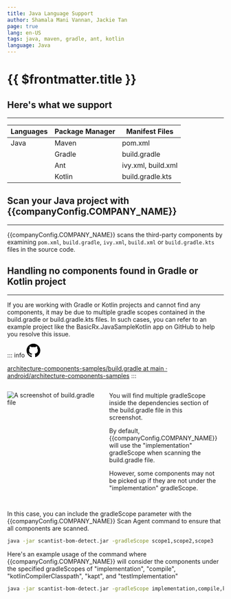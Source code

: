```yaml
---
title: Java Language Support
author: Shamala Mani Vannan, Jackie Tan
page: true
lang: en-US
tags: java, maven, gradle, ant, kotlin
language: Java
---
```


<script setup>
import LanguageHeader from './components/LanguageHeader.vue'
import { companyConfig } from '../../../config/companyConfig.js'
</script>

<ClientOnly>

# {{ $frontmatter.title }}

<LanguageHeader :language="$frontmatter.language"/>

## Here's what we support

<hr class="thick" />

| Languages | Package Manager | Manifest Files     |
| --------- | --------------- | ------------------ |
| Java      | Maven           | pom.xml            |
|           | Gradle          | build.gradle       |
|           | Ant             | ivy.xml, build.xml |
|           | Kotlin          | build.gradle.kts   |

## Scan your Java project with {{companyConfig.COMPANY_NAME}}

<hr class="thick" />

{{companyConfig.COMPANY_NAME}} scans the third-party components by examining `pom.xml`, `build.gradle`, `ivy.xml`, `build.xml` or `build.gradle.kts` files in the source code.

<!--@include: ../../parts/maximize-results.md-->

## Handling no components found in Gradle or Kotlin project

<hr class="thick" />

If you are working with Gradle or Kotlin projects and cannot find any components, it may be due to multiple gradle scopes contained in the build.gradle or build.gradle.kts files. In such cases, you can refer to an example project like the BasicRx.JavaSampleKotlin app on GitHub to help you resolve this issue.

::: info <svg height="32" aria-hidden="true" viewBox="0 0 16 16" width="32"><path d="M8 0c4.42 0 8 3.58 8 8a8.013 8.013 0 0 1-5.45 7.59c-.4.08-.55-.17-.55-.38 0-.27.01-1.13.01-2.2 0-.75-.25-1.23-.54-1.48 1.78-.2 3.65-.88 3.65-3.95 0-.88-.31-1.59-.82-2.15.08-.2.36-1.02-.08-2.12 0 0-.67-.22-2.2.82-.64-.18-1.32-.27-2-.27-.68 0-1.36.09-2 .27-1.53-1.03-2.2-.82-2.2-.82-.44 1.1-.16 1.92-.08 2.12-.51.56-.82 1.28-.82 2.15 0 3.06 1.86 3.75 3.64 3.95-.23.2-.44.55-.51 1.07-.46.21-1.61.55-2.33-.66-.15-.24-.6-.83-1.23-.82-.67.01-.27.38.01.53.34.19.73.9.82 1.13.16.45.68 1.31 2.69.94 0 .67.01 1.3.01 1.49 0 .21-.15.45-.55.38A7.995 7.995 0 0 1 0 8c0-4.42 3.58-8 8-8Z"></path></svg>

[architecture-components-samples/build.gradle at main · android/architecture-components-samples](https://github.com/android/architecture-components-samples/blob/main/BasicRxJavaSampleKotlin/app/build.gradle)
:::

<div style="display:flex;">
<div style="flex:1;">

![A screenshot of build.gradle file](/images/Language-and-File-Support/Java-Language-Support.webp)

</div>
<div style="flex:1; margin:15px;">
You will find multiple gradleScope inside the dependencies section of the build.gradle file in this screenshot.

By default, {{companyConfig.COMPANY_NAME}} will use the "implementation" gradleScope when scanning the build.gradle file.

However, some components may not be picked up if they are not under the "implementation" gradleScope.

</div>
</div>

In this case, you can include the gradleScope parameter with the {{companyConfig.COMPANY_NAME}} Scan Agent command to ensure that all components are scanned.

```bash
java -jar scantist-bom-detect.jar -gradleScope scope1,scope2,scope3
```

Here's an example usage of the command where {{companyConfig.COMPANY_NAME}} will consider the components under the specified gradleScopes of "implementation", "compile", "kotlinCompilerClasspath", "kapt", and "testImplementation"

```bash
java -jar scantist-bom-detect.jar -gradleScope implementation,compile,kotlinCompilerClasspath,kapt,testImplementation
```

</ClientOnly>
